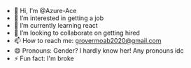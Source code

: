 - 👋 Hi, I’m @Azure-Ace
- 👀 I’m interested in getting a job
- 🌱 I’m currently learning react
- 💞️ I’m looking to collaborate on getting hired
- 📫 How to reach me: grovermoab2020@gmail.com
- 😄 Pronouns: Gender? I hardly know her! Any pronouns idc
- ⚡ Fun fact: I'm broke

<!---
Azure-Ace/Azure-Ace is a ✨ special ✨ repository because its `README.md` (this file) appears on your GitHub profile.
You can click the Preview link to take a look at your changes.
--->
